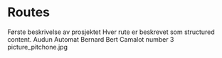 # Routes
Første beskrivelse av prosjektet
Hver rute er beskrevet som structured content.
<route name="name" length="300 meter">
  <firstascent date="20.03.2000">
	  <person>Audun Automat</person>
	  <person>Bernard Bert</person>
  </firstascent>
  <protection>
  	<gear>Camalot number 3</gear>
  </protection>
  <pitch grade="5+" length="30m" belay="good">
  	<photo>picture_pitchone.jpg</photo>
      <point x="34" y="56" />
      <point x="53" y="62" />
      <point x="55" y="67" />
      <point x="67" y="70" />
  </pitch>
  <pitch grade="6+" length="50m" belay="poor">
      <point x="34" y="56" />
      <point x="53" y="62" />
      <point x="55" y="67" />
      <point x="67" y="70" />
  </pitch>
</route>
